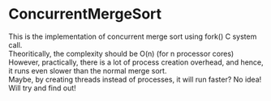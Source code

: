 # ConcurrentMergeSort

This is the implementation of concurrent merge sort using fork() C system call.
<br>
Theoritically, the complexity should be O(n) (for n processor cores)
<br>
However, practically, there is a lot of process creation overhead, and hence, it runs even slower than the normal merge sort.
<br>
Maybe, by creating threads instead of processes, it will run faster? No idea! Will try and find out!
